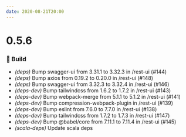 ```yaml
---
date: 2020-08-21T20:00
---
```


# 0.5.6

<!-- truncate -->

### :wrench: Build

- *(deps)* Bump swagger-ui from 3.31.1 to 3.32.3 in /rest-ui (#144)
- *(deps)* Bump axios from 0.19.2 to 0.20.0 in /rest-ui (#148)
- *(deps)* Bump swagger-ui from 3.32.3 to 3.32.4 in /rest-ui (#146)
- *(deps-dev)* Bump tailwindcss from 1.6.2 to 1.7.2 in /rest-ui (#143)
- *(deps-dev)* Bump webpack-merge from 5.1.1 to 5.1.2 in /rest-ui (#141)
- *(deps-dev)* Bump compression-webpack-plugin in /rest-ui (#139)
- *(deps-dev)* Bump eslint from 7.6.0 to 7.7.0 in /rest-ui (#138)
- *(deps-dev)* Bump tailwindcss from 1.7.2 to 1.7.3 in /rest-ui (#147)
- *(deps-dev)* Bump @babel/core from 7.11.1 to 7.11.4 in /rest-ui (#145)
- *(scala-deps)* Update scala deps